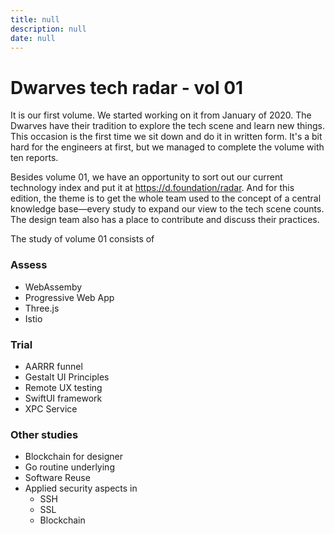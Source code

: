 ```yaml
---
title: null
description: null
date: null
---
```


# Dwarves tech radar - vol 01

It is our first volume. We started working on it from January of 2020. The Dwarves have their tradition to explore the tech scene and learn new things. This occasion is the first time we sit down and do it in written form. It's a bit hard for the engineers at first, but we managed to complete the volume with ten reports.

Besides volume 01, we have an opportunity to sort out our current technology index and put it at <https://d.foundation/radar>. And for this edition, the theme is to get the whole team used to the concept of a central knowledge base—every study to expand our view to the tech scene counts. The design team also has a place to contribute and discuss their practices.

The study of volume 01 consists of

### Assess

- WebAssemby
- Progressive Web App
- Three.js
- Istio

### Trial

- AARRR funnel
- Gestalt UI Principles
- Remote UX testing
- SwiftUI framework
- XPC Service

### Other studies

- Blockchain for designer
- Go routine underlying
- Software Reuse
- Applied security aspects in
  - SSH
  - SSL
  - Blockchain
